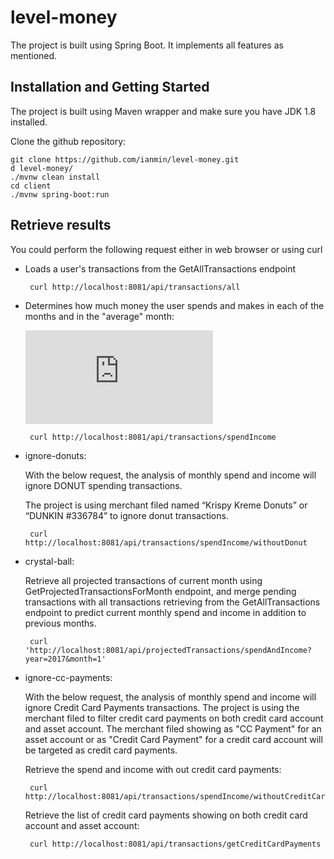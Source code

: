 # level-money

The project is built using Spring Boot. It implements all features as mentioned.

Installation and Getting Started
----------------
The project is built using Maven wrapper and make sure you have JDK 1.8 installed.

Clone the github repository:

    git clone https://github.com/ianmin/level-money.git
    d level-money/
    ./mvnw clean install
    cd client
    ./mvnw spring-boot:run
    
Retrieve results
----------------
You could perform the following request either in web browser or using curl

 - Loads a user's transactions from the GetAllTransactions endpoint
 
        curl http://localhost:8081/api/transactions/all

 - Determines how much money the user spends and makes in each of the months and in the "average" month:

   ![first equation](http://latex.codecogs.com/gif.latex?Average%20%3D%20%5Cfrac%7B%5Csum%20%28monthly%20%5C%3A%20spend%20%5C%3A%20or%20%5C%3A%20monthly%20%5C%3A%20income%29%7D%7Btotoal%20%5C%3A%20number%20%5C%3A%20of%20%5C%3A%20months%20%5C%3A%20of%20%5C%3A%20all%20%5C%3A%20transactions%7D)
    
        curl http://localhost:8081/api/transactions/spendIncome

 - ignore-donuts:

    With the below request, the analysis of monthly spend and income will ignore DONUT spending transactions.

    The project is using merchant filed named “Krispy Kreme Donuts” or “DUNKIN #336784” to ignore donut transactions. 
    
        curl http://localhost:8081/api/transactions/spendIncome/withoutDonut
    
 - crystal-ball: 
 
    Retrieve all projected transactions of current month using GetProjectedTransactionsForMonth endpoint,
    and merge pending transactions with all transactions retrieving from the GetAllTransactions endpoint 
    to predict current monthly spend and income in addition to previous months.
    
        curl 'http://localhost:8081/api/projectedTransactions/spendAndIncome?year=2017&month=1'
    
 - ignore-cc-payments:

    With the below request, the analysis of monthly spend and income will ignore Credit Card Payments transactions.
    The project is using the merchant filed to filter credit card payments on both credit card account and asset account.
    The merchant filed showing as "CC Payment" for an asset account or as "Credit Card Payment" for a credit card 
    account will be targeted as credit card payments.

    Retrieve the spend and income with out credit card payments:

        curl http://localhost:8081/api/transactions/spendIncome/withoutCreditCardPayment
    
    Retrieve the list of credit card payments showing on both credit card account and asset account:    
    
        curl http://localhost:8081/api/transactions/getCreditCardPayments
    